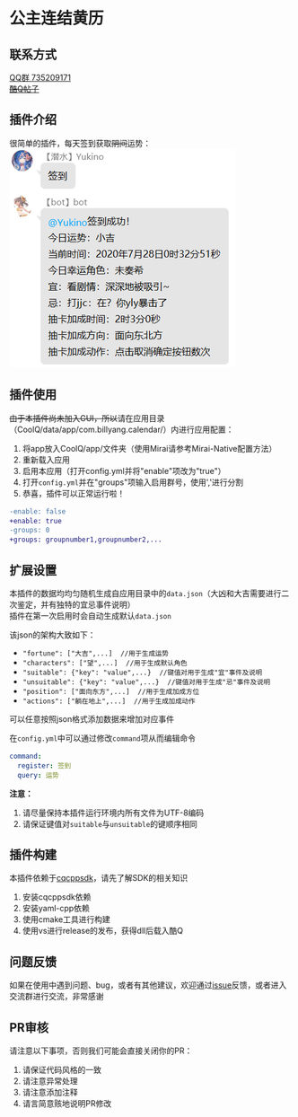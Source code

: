 # 公主连结黄历

## 联系方式
[QQ群 735209171](https://jq.qq.com/?_wv=1027&k=5cV7uEJ)  
~~[酷Q帖子](https://cqp.cc/t/51730)~~  

## 插件介绍
很简单的插件，每天签到获取~~阴间~~运势：  
![阴间运势](/docs/demo.png)  

## 插件使用
~~由于本插件尚未加入GUI，所以~~请在应用目录（CoolQ/data/app/com.billyang.calendar/）内进行应用配置：  
1. 将app放入CoolQ/app/文件夹（使用Mirai请参考Mirai-Native配置方法）
2. 重新载入应用
3. 启用本应用（打开config.yml并将"enable"项改为"true"）
4. 打开`config.yml`并在"groups"项输入启用群号，使用','进行分割
5. 恭喜，插件可以正常运行啦！

```diff
-enable: false
+enable: true
-groups: 0
+groups: groupnumber1,groupnumber2,...
```

## 扩展设置
本插件的数据均均匀随机生成自应用目录中的`data.json`（大凶和大吉需要进行二次鉴定，并有独特的宜忌事件说明）  
插件在第一次启用时会自动生成默认`data.json`  

该json的架构大致如下：
- `"fortune": ["大吉",...]  //用于生成运势`
- `"characters": ["望",...]  //用于生成默认角色`
- `"suitable": {"key": "value",...}  //键值对用于生成"宜"事件及说明`
- `"unsuitable": {"key": "value",...}  //键值对用于生成"忌"事件及说明`
- `"position": ["面向东方",...]  //用于生成加成方位`
- `"actions": ["躺在地上",...]  //用于生成加成动作`

可以任意按照json格式添加数据来增加对应事件  

在`config.yml`中可以通过修改`command`项从而编辑命令
```yml
command:
  register: 签到
  query: 运势
```

**注意：**
1. 请尽量保持本插件运行环境内所有文件为UTF-8编码
2. 请保证键值对`suitable`与`unsuitable`的键顺序相同

## 插件构建
本插件依赖于[cqcppsdk](https://cqcppsdk.cqp.moe/)，请先了解SDK的相关知识  

1. 安装cqcppsdk依赖
2. 安装yaml-cpp依赖
3. 使用cmake工具进行构建
4. 使用vs进行release的发布，获得dll后载入酷Q

## 问题反馈
如果在使用中遇到问题、bug，或者有其他建议，欢迎通过[issue](https://github.com/BillYang2016/pcrcalendar-qqbot/issues)反馈，或者进入交流群进行交流，非常感谢  

## PR审核
请注意以下事项，否则我们可能会直接关闭你的PR：  

1. 请保证代码风格的一致
2. 请注意异常处理
3. 请注意添加注释
4. 请言简意赅地说明PR修改